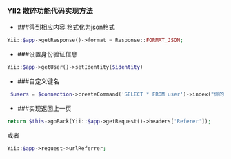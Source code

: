 ### YII2 散碎功能代码实现方法
- ###得到相应内容 格式化为json格式

```php
Yii::$app->getResponse()->format = Response::FORMAT_JSON;
```

- ###设置身份验证信息

```php
Yii::$app->getUser()->setIdentity($identity)
```

- ###自定义键名 

```php
 $users = $connection->createCommand('SELECT * FROM user')->index("你的下标")->select("你查询的字段")->queryAll();
```

- ###实现返回上一页

```php
return $this->goBack(Yii::$app->getRequest()->headers['Referer']);
```
或者
```php
Yii::$app->request->urlReferrer;
```